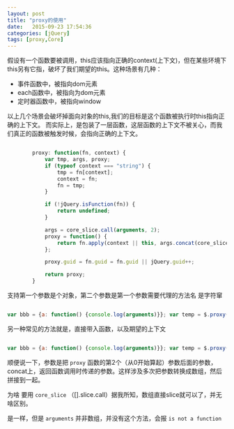 ```yaml
---
layout: post
title: "proxy的使用"
date:   2015-09-23 17:54:36
categories: [jQuery]
tags: [proxy,Core]
---
```


假设有一个函数要被调用，this应该指向正确的context(上下文)，但在某些环境下this另有它指，破坏了我们期望的this。这种场景有几种：

* 事件函数中，被指向dom元素
* each函数中，被指向为dom元素
* 定时器函数中，被指向window

以上几个场景会破坏掉面向对象的this,我们的目标是这个函数被执行时this指向正确的上下文。
而实际上，是包装了一层函数，这层函数的上下文不被关心，而我们真正的函数被触发时候，会指向正确的上下文。

```js

 		proxy: function(fn, context) {
            var tmp, args, proxy;
            if (typeof context === "string") {
                tmp = fn[context];
                context = fn;
                fn = tmp;
            }

            if (!jQuery.isFunction(fn)) {
                return undefined;
            }

            args = core_slice.call(arguments, 2);
            proxy = function() {
                return fn.apply(context || this, args.concat(core_slice.call(arguments)));
            };

            proxy.guid = fn.guid = fn.guid || jQuery.guid++;

            return proxy;
        }

```

支持第一个参数是个对象，第二个参数是第一个参数需要代理的方法名 是字符窜

```js

var bbb = {a: function() {console.log(arguments)}}; var temp = $.proxy(bbb, 'a', '2'); temp('1')

```

另一种常见的方法就是，直接带入函数，以及期望的上下文

```js

var bbb = {a: function() {console.log(arguments)}}; var temp = $.proxy(bbb.a, bbb, '2'); temp('1')

```

顺便说一下，参数是把 `proxy` 函数的第2个（从0开始算起）参数后面的参数，concat上，返回函数调用时传递的参数。这样涉及多次把参数转换成数组，然后拼接到一起。

为啥 要用 `core_slice` （[].slice.call）据我所知，数组直接slice就可以了，并无啥区别。

是一样，但是 `arguments` 并非数组，并没有这个方法，会报 `is not a function`




